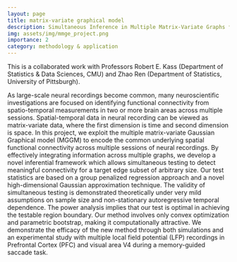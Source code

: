 ```yaml
---
layout: page
title: matrix-variate graphical model
description: Simultaneous Inference in Multiple Matrix-Variate Graphs for High-Dimensional Neural Recordings
img: assets/img/mmge_project.png
importance: 2
category: methodology & application
---
```


This is a collaborated work with Professors Robert E. Kass (Department of Statistics & Data Sciences, CMU) and Zhao Ren (Department of Statistics, University of Pittsburgh).

As large-scale neural recordings become common, many neuroscientific investigations are focused on identifying functional connectivity from spatio-temporal measurements in two or more brain areas across multiple sessions. Spatial-temporal data in neural recording can be viewed as matrix-variate data, where the first dimension is time and second dimension is space. In this project, we exploit the multiple matrix-variate Gaussian Graphical model (MGGM) to encode the common underlying spatial functional connectivity across multiple sessions of neural recordings. By effectively integrating information across multiple graphs, we develop a novel inferential framework which allows simultaneous testing to detect meaningful connectivity for a target edge subset of arbitrary size. Our test statistics are based on a group penalized regression approach and a novel high-dimensional Gaussian approximation technique. The validity of simultaneous testing is demonstrated theoretically under very mild assumptions on sample size and non-stationary autoregressive temporal dependence. The power analysis implies that our test is optimal in achieving the testable region boundary. Our method involves only convex optimization and parametric bootstrap, making it computationally attractive. We demonstrate the efficacy of the new method through both simulations and an experimental study with multiple local field potential (LFP) recordings in Prefrontal Cortex (PFC) and visual area V4 during a memory-guided saccade task.